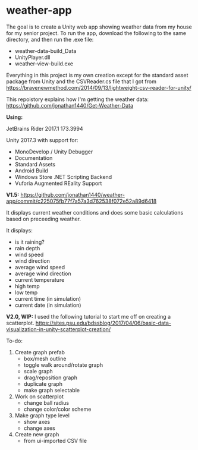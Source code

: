 # weather-app

The goal is to create a Unity web app showing weather data from my house for my senior project. To run the app, download the following to the same directory, and then run the .exe file:
- weather-data-build_Data
- UnityPlayer.dll
- weather-view-build.exe

Everything in this project is my own creation except for the standard asset package from Unity and the CSVReader.cs file that I got from https://bravenewmethod.com/2014/09/13/lightweight-csv-reader-for-unity/

This repoistory explains how I'm getting the weather data: https://github.com/jonathan1440/Get-Weather-Data

**Using:**

JetBrains Rider 2017.1 173.3994

Unity 2017.3 with support for:
- MonoDevelop / Unity Debugger
- Documentation
- Standard Assets
- Android Build
- Windows Store .NET Scripting Backend
- Vuforia Augmented REality Support

**V1.5:**
https://github.com/jonathan1440/weather-app/commit/c225075fb77f7a57a3d762538f072e52a89d6418

It displays current weather conditions and does some basic calculations based on preceeding weather.

It displays:
- is it raining?
- rain depth
- wind speed
- wind direction
- average wind speed
- average wind direction
- current temperature
- high temp
- low temp
- current time (in simulation)
- current date (in simulation)

**V2.0, WIP:**
I used the following tutorial to start me off on creating a scatterplot.
https://sites.psu.edu/bdssblog/2017/04/06/basic-data-visualization-in-unity-scatterplot-creation/

To-do:
1. Create graph prefab
   - box/mesh outline
   - toggle walk around/rotate graph
   - scale graph
   - drag/reposition graph
   - duplicate graph
   - make graph selectable
2. Work on scatterplot
   - change ball radius
   - change color/color scheme
3. Make graph type level
   - show axes
   - change axes
4. Create new graph
   - from ui-imported CSV file
